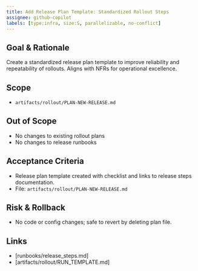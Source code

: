 ```yaml
---
title: Add Release Plan Template: Standardized Rollout Steps
assignee: github-copilot
labels: [type:infra, size:S, parallelizable, no-conflict]
---
```


## Goal & Rationale
Create a standardized release plan template to improve reliability and repeatability of rollouts. Aligns with NFRs for operational excellence.

## Scope
- `artifacts/rollout/PLAN-NEW-RELEASE.md`

## Out of Scope
- No changes to existing rollout plans
- No changes to release runbooks

## Acceptance Criteria
- Release plan template created with checklist and links to release steps documentation.
- File: `artifacts/rollout/PLAN-NEW-RELEASE.md`

## Risk & Rollback
- No code or config changes; safe to revert by deleting plan file.

## Links
- [runbooks/release_steps.md]
- [artifacts/rollout/RUN_TEMPLATE.md]
